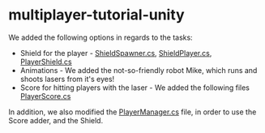 # multiplayer-tutorial-unity

We added the following options in regards to the tasks:

* Shield for the player - [ShieldSpawner.cs](https://github.com/gamedev-srg/multiplayer_lesson/blob/master/Assets/ShieldSpawner.cs), [ShieldPlayer.cs](https://github.com/gamedev-srg/multiplayer_lesson/blob/master/Assets/scripts/ShieldPlayer.cs), [PlayerShield.cs](https://github.com/gamedev-srg/multiplayer_lesson/blob/master/Assets/scripts/Player/PlayerShield.cs) 
* Animations - We added the not-so-friendly robot Mike, which runs and shoots lasers from it's eyes!
* Score for hitting players with the laser - We added the following files [PlayerScore.cs](https://github.com/gamedev-srg/multiplayer_lesson/blob/master/Assets/scripts/Player/PlayerScore.cs)

In addition, we also modified the [PlayerManager.cs](https://github.com/gamedev-srg/multiplayer_lesson/blob/master/Assets/scripts/Player/PlayerManager.cs) file, in order to use the Score adder, and the Shield.
